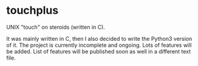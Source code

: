 # touchplus
UNIX "touch" on steroids (written in C).

It was mainly written in C, then I also decided to write the Python3 version of it.
The project is currently incomplete and ongoing. Lots of features will be added. List of features will be published soon as well in a different text file.
